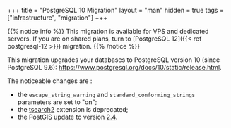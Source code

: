 +++
title = "PostgreSQL 10 Migration"
layout = "man"
hidden = true
tags = ["infrastructure", "migration"]
+++

{{% notice info %}}
This migration is available for VPS and dedicated servers. If you are on shared plans, turn to [PostgreSQL 12]({{< ref postgresql-12 >}}) migration.
{{% /notice %}}

This migration upgrades your databases to PostgreSQL version 10 (since PostgreSQL 9.6): https://www.postgresql.org/docs/10/static/release.html.

The noticeable changes are :

- the `escape_string_warning` and `standard_conforming_strings` parameters are set to "on";
- the [tsearch2](https://www.postgresql.org/docs/9.6/static/tsearch2.html) extension is deprecated;
- the PostGIS update to version [2.4](https://postgis.net/docs/manual-2.4/).
